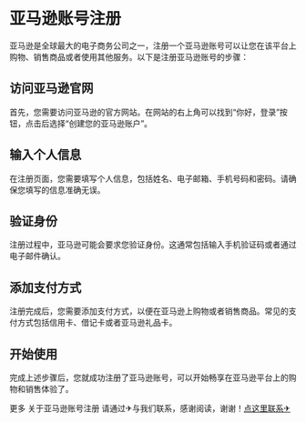 # 亚马逊账号注册

亚马逊是全球最大的电子商务公司之一，注册一个亚马逊账号可以让您在该平台上购物、销售商品或者使用其他服务。以下是注册亚马逊账号的步骤：

## 访问亚马逊官网

首先，您需要访问亚马逊的官方网站。在网站的右上角可以找到“你好，登录”按钮，点击后选择“创建您的亚马逊账户”。

## 输入个人信息

在注册页面，您需要填写个人信息，包括姓名、电子邮箱、手机号码和密码。请确保您填写的信息准确无误。

## 验证身份

注册过程中，亚马逊可能会要求您验证身份。这通常包括输入手机验证码或者通过电子邮件确认。

## 添加支付方式

注册完成后，您需要添加支付方式，以便在亚马逊上购物或者销售商品。常见的支付方式包括信用卡、借记卡或者亚马逊礼品卡。

## 开始使用

完成上述步骤后，您就成功注册了亚马逊账号，可以开始畅享在亚马逊平台上的购物和销售体验了。

更多 关于亚马逊账号注册 请通过✈与我们联系，感谢阅读，谢谢！[点这里联系✈](https://sms.k02.cc)